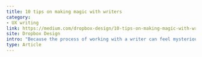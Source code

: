 ```yaml
---
title: 10 tips on making magic with writers
category:
- UX writing
link: https://medium.com/dropbox-design/10-tips-on-making-magic-with-writers-9bb17eabf749
site: Dropbox Design
intro: "Because the process of working with a writer can feel mysterious, here are 10 tips for non-writers on collaborating with your company’s friendly neighborhood word nerds."
type: Article
---
```






